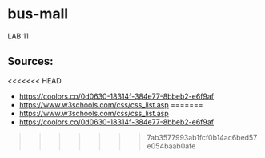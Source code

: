 # bus-mall
LAB 11

## Sources:
<<<<<<< HEAD
- https://coolors.co/0d0630-18314f-384e77-8bbeb2-e6f9af
- https://www.w3schools.com/css/css_list.asp
=======
- https://www.w3schools.com/css/css_list.asp
- https://coolors.co/0d0630-18314f-384e77-8bbeb2-e6f9af
>>>>>>> 7ab3577993ab1fcf0b14ac6bed57e054baab0afe

